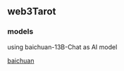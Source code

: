 ## web3Tarot


### models
using baichuan-13B-Chat as AI model

[baichuan](https://github.com/baichuan-inc/Baichuan-13B)


